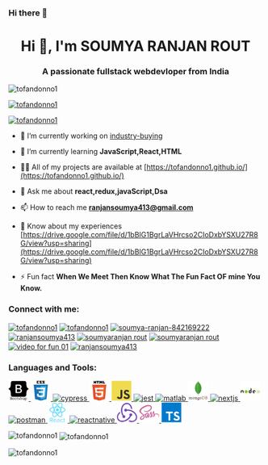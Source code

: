 ### Hi there 👋

<h1 align="center">Hi 👋, I'm SOUMYA RANJAN ROUT</h1>
<h3 align="center">A passionate fullstack webdevloper from India</h3>

<p align="left"> <img src="https://komarev.com/ghpvc/?username=tofandonno1&label=Profile%20views&color=0e75b6&style=flat" alt="tofandonno1" /> </p>

<p align="left"> <a href="https://github.com/ryo-ma/github-profile-trophy"><img src="https://github-profile-trophy.vercel.app/?username=tofandonno1" alt="tofandonno1" /></a> </p>

<p align="left"> <a href="https://twitter.com/tofandonno1" target="blank"><img src="https://img.shields.io/twitter/follow/tofandonno1?logo=twitter&style=for-the-badge" alt="tofandonno1" /></a> </p>

- 🔭 I’m currently working on [industry-buying](https://github.com/puja2795/mindless-wool-6764)

- 🌱 I’m currently learning **JavaScript,React,HTML**

- 👨‍💻 All of my projects are available at [https://tofandonno1.github.io/](https://tofandonno1.github.io/)

- 💬 Ask me about **react,redux,javaScript,Dsa**

- 📫 How to reach me **ranjansoumya413@gmail.com**

- 📄 Know about my experiences [https://drive.google.com/file/d/1bBIG1BgrLaVHrcso2CIoDxbYSXU27R8G/view?usp=sharing](https://drive.google.com/file/d/1bBIG1BgrLaVHrcso2CIoDxbYSXU27R8G/view?usp=sharing)

- ⚡ Fun fact **When We Meet Then Know What The Fun Fact OF mine You Know.**

<h3 align="left">Connect with me:</h3>
<p align="left">
<a href="https://codepen.io/tofandonno1" target="blank"><img align="center" src="https://raw.githubusercontent.com/rahuldkjain/github-profile-readme-generator/master/src/images/icons/Social/codepen.svg" alt="tofandonno1" height="30" width="40" /></a>
<a href="https://twitter.com/tofandonno1" target="blank"><img align="center" src="https://raw.githubusercontent.com/rahuldkjain/github-profile-readme-generator/master/src/images/icons/Social/twitter.svg" alt="tofandonno1" height="30" width="40" /></a>
<a href="https://linkedin.com/in/soumya-ranjan-842169222" target="blank"><img align="center" src="https://raw.githubusercontent.com/rahuldkjain/github-profile-readme-generator/master/src/images/icons/Social/linked-in-alt.svg" alt="soumya-ranjan-842169222" height="30" width="40" /></a>
<a href="https://codesandbox.com/ranjansoumya413" target="blank"><img align="center" src="https://raw.githubusercontent.com/rahuldkjain/github-profile-readme-generator/master/src/images/icons/Social/codesandbox.svg" alt="ranjansoumya413" height="30" width="40" /></a>
<a href="https://fb.com/soumyaranjan rout" target="blank"><img align="center" src="https://raw.githubusercontent.com/rahuldkjain/github-profile-readme-generator/master/src/images/icons/Social/facebook.svg" alt="soumyaranjan rout" height="30" width="40" /></a>
<a href="https://instagram.com/soumyaranjan rout" target="blank"><img align="center" src="https://raw.githubusercontent.com/rahuldkjain/github-profile-readme-generator/master/src/images/icons/Social/instagram.svg" alt="soumyaranjan rout" height="30" width="40" /></a>
<a href="https://www.youtube.com/c/video for fun 01" target="blank"><img align="center" src="https://raw.githubusercontent.com/rahuldkjain/github-profile-readme-generator/master/src/images/icons/Social/youtube.svg" alt="video for fun 01" height="30" width="40" /></a>
<a href="https://www.hackerrank.com/ranjansoumya413" target="blank"><img align="center" src="https://raw.githubusercontent.com/rahuldkjain/github-profile-readme-generator/master/src/images/icons/Social/hackerrank.svg" alt="ranjansoumya413" height="30" width="40" /></a>
</p>

<h3 align="left">Languages and Tools:</h3>
<p align="left"> <a href="https://getbootstrap.com" target="_blank" rel="noreferrer"> <img src="https://raw.githubusercontent.com/devicons/devicon/master/icons/bootstrap/bootstrap-plain-wordmark.svg" alt="bootstrap" width="40" height="40"/> </a> <a href="https://www.w3schools.com/css/" target="_blank" rel="noreferrer"> <img src="https://raw.githubusercontent.com/devicons/devicon/master/icons/css3/css3-original-wordmark.svg" alt="css3" width="40" height="40"/> </a> <a href="https://www.cypress.io" target="_blank" rel="noreferrer"> <img src="https://raw.githubusercontent.com/simple-icons/simple-icons/6e46ec1fc23b60c8fd0d2f2ff46db82e16dbd75f/icons/cypress.svg" alt="cypress" width="40" height="40"/> </a> <a href="https://www.w3.org/html/" target="_blank" rel="noreferrer"> <img src="https://raw.githubusercontent.com/devicons/devicon/master/icons/html5/html5-original-wordmark.svg" alt="html5" width="40" height="40"/> </a> <a href="https://developer.mozilla.org/en-US/docs/Web/JavaScript" target="_blank" rel="noreferrer"> <img src="https://raw.githubusercontent.com/devicons/devicon/master/icons/javascript/javascript-original.svg" alt="javascript" width="40" height="40"/> </a> <a href="https://jestjs.io" target="_blank" rel="noreferrer"> <img src="https://www.vectorlogo.zone/logos/jestjsio/jestjsio-icon.svg" alt="jest" width="40" height="40"/> </a> <a href="https://www.mathworks.com/" target="_blank" rel="noreferrer"> <img src="https://upload.wikimedia.org/wikipedia/commons/2/21/Matlab_Logo.png" alt="matlab" width="40" height="40"/> </a> <a href="https://www.mongodb.com/" target="_blank" rel="noreferrer"> <img src="https://raw.githubusercontent.com/devicons/devicon/master/icons/mongodb/mongodb-original-wordmark.svg" alt="mongodb" width="40" height="40"/> </a> <a href="https://nextjs.org/" target="_blank" rel="noreferrer"> <img src="https://cdn.worldvectorlogo.com/logos/nextjs-2.svg" alt="nextjs" width="40" height="40"/> </a> <a href="https://nodejs.org" target="_blank" rel="noreferrer"> <img src="https://raw.githubusercontent.com/devicons/devicon/master/icons/nodejs/nodejs-original-wordmark.svg" alt="nodejs" width="40" height="40"/> </a> <a href="https://postman.com" target="_blank" rel="noreferrer"> <img src="https://www.vectorlogo.zone/logos/getpostman/getpostman-icon.svg" alt="postman" width="40" height="40"/> </a> <a href="https://reactjs.org/" target="_blank" rel="noreferrer"> <img src="https://raw.githubusercontent.com/devicons/devicon/master/icons/react/react-original-wordmark.svg" alt="react" width="40" height="40"/> </a> <a href="https://reactnative.dev/" target="_blank" rel="noreferrer"> <img src="https://reactnative.dev/img/header_logo.svg" alt="reactnative" width="40" height="40"/> </a> <a href="https://redux.js.org" target="_blank" rel="noreferrer"> <img src="https://raw.githubusercontent.com/devicons/devicon/master/icons/redux/redux-original.svg" alt="redux" width="40" height="40"/> </a> <a href="https://sass-lang.com" target="_blank" rel="noreferrer"> <img src="https://raw.githubusercontent.com/devicons/devicon/master/icons/sass/sass-original.svg" alt="sass" width="40" height="40"/> </a> <a href="https://www.typescriptlang.org/" target="_blank" rel="noreferrer"> <img src="https://raw.githubusercontent.com/devicons/devicon/master/icons/typescript/typescript-original.svg" alt="typescript" width="40" height="40"/> </a> </p>

<p><img align="left" src="https://github-readme-stats.vercel.app/api/top-langs?username=tofandonno1&show_icons=true&locale=en&layout=compact" alt="tofandonno1" /></p>

<p>&nbsp;<img align="center" src="https://github-readme-stats.vercel.app/api?username=tofandonno1&show_icons=true&locale=en" alt="tofandonno1" /></p>

<p><img align="center" src="https://github-readme-streak-stats.herokuapp.com/?user=tofandonno1&" alt="tofandonno1" /></p>
